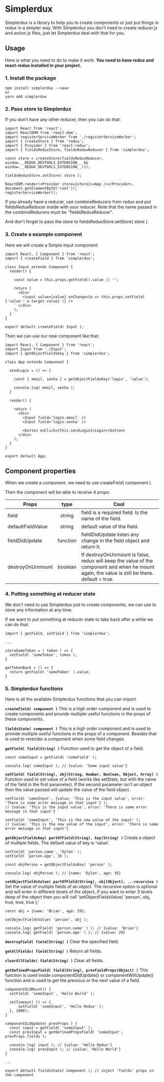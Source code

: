 # Simplerdux

Simplerdux is a library to help you to create components or just put things in redux in a simpler way.
With Simplerdux you don't need to create reducer.js and action.js files, just let Simplerdux deal with that for you.

## Usage

Here is what you need to do to make it work.
**You need to have redux and react-redux installed in your project.**

### 1. Install the package

```
npm install simplerdux --save
or
yarn add simplerdux
```
### 2. Pass store to Simplerdux

  If you don't have any other reducer, then you can do that:
```
import React from 'react';
import ReactDOM from 'react-dom';
import registerServiceWorker from './registerServiceWorker';
import { createStore } from 'redux';
import { Provider } from 'react-redux';
import { fieldsReduxStore, fieldsReduxReducer } from 'simplerdux';

const store = createStore(fieldsReduxReducer, window.__REDUX_DEVTOOLS_EXTENSION__ && window.__REDUX_DEVTOOLS_EXTENSION__());

fieldsReduxStore.setStore( store );

ReactDOM.render(<Provider store={store}><App /></Provider>, document.getElementById('root'));
registerServiceWorker();
```

If you already have a reducer, use combineReducers from redux and put fieldsReduxReducer inside with your reducer.
Note that the name passed in the combineReducers must be "fieldsReduxReducer".

And don't forget to pass the store to fieldsReduxStore.setStore( store ).

### 3. Create a example component

Here we will create a Simple Input component.

```
import React, { Component } from 'react';
import { createField } from 'simplerdux';

class Input extends Component {
  render() {

    const value = this.props.getField().value || '';

    return (
      <div>
        <input value={value} onChange={e => this.props.setField( {'value': e.target.value} )} />
      </div>
    );
  }
}

export default createField( Input );
```

Then we can use our new component like that:
```
import React, { Component } from 'react';
import Input from './Input';
import { getObjectFieldsKey } from 'simplerdux';

class App extends Component {

  sendLogin = () => {

    const { email, senha } = getObjectFieldsKey('login', 'value');

    console.log( email, senha );
  }

  render() {

    return (
      <div>
        <Input field='login.email' />
        <Input field='login.senha' />

        <button onClick={this.sendLogin}>Login</button>
      </div>
    );
  }
}

export default App;
```

## Component properties

When we create a component, we need to use createField( component ).

Then the component will be able to receive 4 props:

| Props       | type           | Cool  |
| ------------- |:-------------:| ------------- |
| field      | string | field is a required field. Is the name of the field. |
| defaultFieldValue      | string | default value of the field. |
| fieldDidUpdate | function      |    fieldDidUpdate listen any change in the field object and return it. |
| destroyOnUnmount | boolean      |    If destroyOnUnmount is false, redux will keep the value of the component and when he mount again, the value is still be there. default = true.   |

### 4. Putting something at reducer state

We don't need to use Simplerdux just to create components, we can use to store any information at any time.

If we want to put something at reducer state to take back after a while we can do that:

```
import { getField, setField } from 'simplerdux';

...

storeSomeToken = ( token ) => {
  setField( 'someToken', token );
}

getTokenBack = () => {
  return getField( 'someToken' ).value;
}
```

### 5. Simplerdux functions

Here is all the available Simplerdux functions that you can import.

**`createField( component )`**
This is a high order component and is used to create components and provide multiple useful functions in the props of these components.

**`fieldsState( component )`**
This is a high order component and is used to provide multiple useful functions in the props of a component. Besides that is used to rerender a component when some field changes.

**`getField( field(String) )`**
Function used to get the object of a field.

```
const someInput = getField( 'someField' );

console.log( someInput ); // {value: 'Some input value'}
```

**`setField( field(String), obj(String, Number, Boolean, Object, Array) )`**
Function used to set value of a field (works like setState, but with the name of the field in the first parameter). If the second parameter isn't an object then the value passed will update the value of the field object.

```
setField( 'someInput', {value: 'This is the input value', error: 'There is some error message in that input'} );
// {value: 'This is the input value', error: 'There is some error message in that input'}

setField( 'someInput', 'This is the new value of the input' );
// {value: 'This is the new value of the input', error: 'There is some error message in that input'}
```

**`getObjectFieldsKey( partOfField(String), key(String) )`**
Create a object of multiple fields. The default value of key is 'value'.

```
setField( 'person.name', 'Dylan' );
setField( 'person.age', 35 );

const objPerson = getObjectFieldsKey( 'person' );

console.log( objPerson ); // {name: 'Dylan', age: 35}
```

**`setObjectFieldsValue( partOfField(String), obj(Object), ...recursive )`**
Set the value of multiple fields of an object. The recursive option is optional and will enter in different levels of the object, if you want to enter 3 levels deep of the object then you will call 'setObjectFieldsValue( 'person', obj, true, true, true );'

```
const obj = {name: 'Brian', age: 29};

setObjectFieldsValue( 'person', obj );

console.log( getField( 'person.name' ) ); // {value: 'Brian'}
console.log( getField( 'person.age' ) ); // {value: 29}
```

**`destroyField( field(String) )`**
Clear the specified field.

**`getAllFields( field(String) )`**
Return all fields.

**`clearAllFields( field(String) )`**
Clear all fields.

**`getDefinedPropsField( field(String), prevFieldProps(Object) )`**
This function is used inside componentDidUpdate() or componentWillUpdate() function and is used to get the previous or the next value of a field.

```
componentDidMount() {
  setField( 'someInput', 'Hello World' );

  setTimeout( () => {
      setField( 'someInput', 'Hello Redux' );
  }, 1000);
}

componentDidUpdate( prevProps ) {
  const input = getField( 'someInput' );
  const prevInput = getDefinedPropsField( 'someInput', prevProps.fields );

  console.log( input ); // {value: 'Hello Redux'}
  console.log( prevInput ); // {value: 'Hello World'}
}

...

export default fieldsState( Component ); // inject 'fields' props in the component
```
